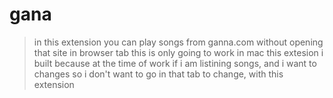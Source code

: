 # gana 
>in this extension you can play songs from ganna.com without opening that site in browser tab
>this is only going to work in mac 
>this extesion i built because at the time of work if i am listining songs, and i want to changes so i don't want to go in that tab to change, with this extension 

